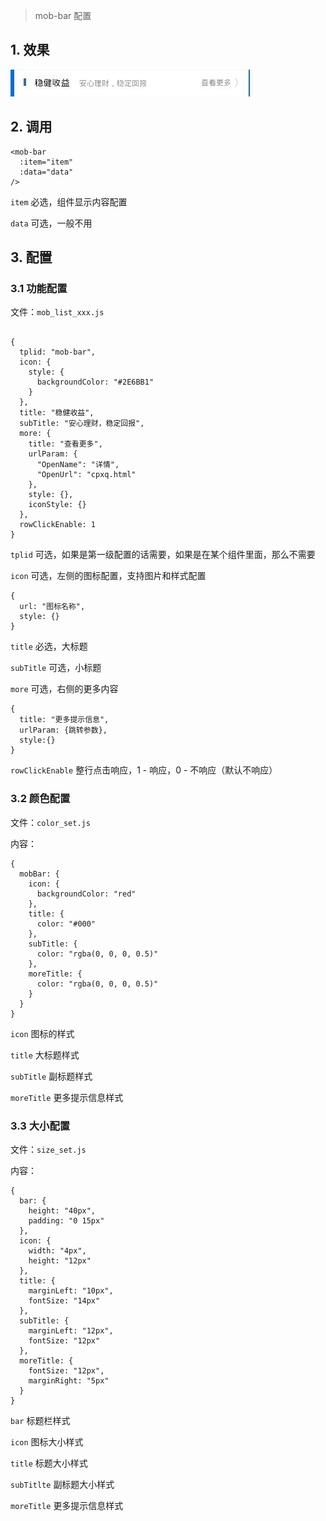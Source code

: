 > mob-bar 配置

## 1. 效果

![mob-bar](images/mob-bar.jpg)

## 2. 调用

```
<mob-bar 
  :item="item"
  :data="data"
/>
```

`item` 必选，组件显示内容配置

`data` 可选，一般不用

## 3. 配置

### 3.1 功能配置

文件：`mob_list_xxx.js`

```

{
  tplid: "mob-bar",
  icon: {
    style: {
      backgroundColor: "#2E6BB1"
    }
  },
  title: "稳健收益",
  subTitle: "安心理财，稳定回报",
  more: {
    title: "查看更多",
    urlParam: {
      "OpenName": "详情",
      "OpenUrl": "cpxq.html"
    },
    style: {},
    iconStyle: {}
  },
  rowClickEnable: 1
}

```

`tplid` 可选，如果是第一级配置的话需要，如果是在某个组件里面，那么不需要

`icon` 可选，左侧的图标配置，支持图片和样式配置

```
{
  url: "图标名称",
  style: {}
}
```

`title` 必选，大标题

`subTitle` 可选，小标题

`more` 可选，右侧的更多内容

```
{
  title: "更多提示信息",
  urlParam: {跳转参数},
  style:{}
}
```

`rowClickEnable` 整行点击响应，1 - 响应，0 - 不响应（默认不响应）

### 3.2 颜色配置

文件：`color_set.js`

内容：

```
{
  mobBar: {
    icon: {
      backgroundColor: "red"
    },
    title: {
      color: "#000"
    },
    subTitle: {
      color: "rgba(0, 0, 0, 0.5)"
    },
    moreTitle: {
      color: "rgba(0, 0, 0, 0.5)"
    }
  }
}
```

`icon` 图标的样式

`title` 大标题样式

`subTitle` 副标题样式

`moreTitle` 更多提示信息样式

### 3.3 大小配置

文件：`size_set.js`

内容：

```
{
  bar: {
    height: "40px",
    padding: "0 15px"
  },
  icon: {
    width: "4px",
    height: "12px"
  },
  title: {
    marginLeft: "10px",
    fontSize: "14px"
  },
  subTitle: {
    marginLeft: "12px",
    fontSize: "12px"
  },
  moreTitle: {
    fontSize: "12px",
    marginRight: "5px"
  }
}
```

`bar` 标题栏样式

`icon` 图标大小样式

`title` 标题大小样式

`subTitlte` 副标题大小样式

`moreTitle` 更多提示信息样式